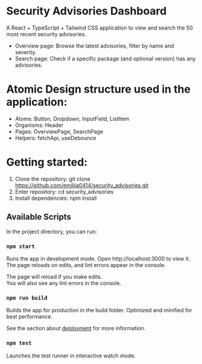# Security Advisories Dashboard

A React + TypeScript + Tailwind CSS application to view and search the 50 most recent security advisories.

- Overview page: Browse the latest advisories, filter by name and severity.
- Search page: Check if a specific package (and optional version) has any advisories.

# Atomic Design structure used in the application:

- Atoms: Button, Dropdown, InputField, ListItem
- Organisms: Header
- Pages: OverviewPage, SearchPage
- Helpers: fetchApi, useDebounce

# Getting started:
1. Clone the repository:
git clone https://github.com/emilija0414/security_advisories.git
2. Enter repository:
   cd security_advisories
3. Install dependencies:
npm install

## Available Scripts

In the project directory, you can run:

### `npm start`

Runs the app in development mode.
Open http://localhost:3000 to view it.
The page reloads on edits, and lint errors appear in the console.

The page will reload if you make edits.\
You will also see any lint errors in the console.

### `npm run build`

Builds the app for production in the build folder.
Optimized and minified for best performance.

See the section about [deployment](https://facebook.github.io/create-react-app/docs/deployment) for more information.

### `npm test`

Launches the test runner in interactive watch mode.

